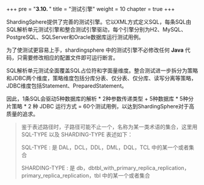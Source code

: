 +++
pre = "<b>3.10. </b>"
title = "测试引擎"
weight = 10
chapter = true
+++

ShardingSphere提供了完善的测试引擎。它以XML方式定义SQL，每条SQL由SQL解析单元测试引擎和整合测试引擎驱动，每个引擎分别为H2、MySQL、PostgreSQL、SQLServer和Oracle数据库运行测试用例。

为了使测试更容易上手，shardingsphere 中的测试引擎不必修改任何 **Java** 代码，只需要修改相应的配置文件即可运行断言。

SQL解析单元测试全面覆盖SQL占位符和字面量维度。整合测试进一步拆分为策略和JDBC两个维度，策略维度包括分库分表、仅分表、仅分库、读写分离等策略，JDBC维度包括Statement、PreparedStatement。

因此，1条SQL会驱动5种数据库的解析 * 2种参数传递类型 + 5种数据库 * 5种分片策略 * 2 种 JDBC 运行方式 = 60个测试用例，以达到ShardingSphere对于高质量的追求。

> 鉴于表述路径时，子路径可能不止一个，名称为某一类术语的集合，这里用 SQL-TYPE 以及 SHARDING-TYPE 表述如下：
>
>SQL-TYPE : 是 DAL，DCL，DDL，DML，DQL，TCL 中的某一个或者集合
>
>SHARDING-TYPE : 是 db，dbtbl_with_primary_replica_replication，primary_replica_replication，tbl 中的某一个或者集合
